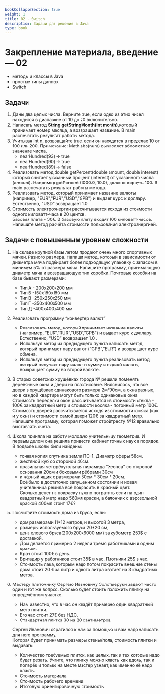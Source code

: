 ```yaml
---
bookCollapseSection: true
weight: 1
title: 02 - Switch 
description: Задачи для решения в Java
type: book 
---
```

# Закрепление материала, введение — 02

- методы и классы в Java
- простые типы данных
- Switch

## Задачи

1. Даны два целых числа. Верните true, если одно из этих чисел находится в диапазоне от 10 до 20 включительно.
3. Написать метод __String getStringMonth(int month)__,который принимает номер месяца, а возвращает название. В main распечатать результат работы метода.
4. Учитывая int n, возвращайте true, если он находится в пределах 10 от 100 или 200. Примечание: Math.abs(num) вычисляет абсолютное значение числа.
      - nearHundred(93) → true
      - nearHundred(90) → true
      - nearHundred(89) → false
5. Реализовать метод double getPercent(double amount, double interest) который считает указанный процент (interest) от указанного числа (amount). Например getPercent (1000.0, 10.0), должно вернуть 100. В main распечатать результат работы метода.
6. Реализовать метод, который принимает название валюты (например, "EUR","RUR","USD","GPB") и выдает курс к доллару. Естественно, "USD" возвращает 1.0
7. Стоимость электроэнергии рассчитывается исходя из стоимости одного киловатт-часа в 20 центов.  
Базовая плата - 30€. В базовую плату входят 100 киловатт-часов. Напишите метод расчёта стоимости пользования электроэнергией.
   
## Задачи с повышенным уровнем сложности

1. На складе крупной базы летом продают очень много спортивных мячей. Разного размера.
    Напиши метод, который в зависимости от диаметра мяча подбирает более подходящую упаковку с запасом в минимум 5% от размера мяча. Напишите программу, принимающую диаметр мяча и возвращающую тип коробки.  Почтовые коробки на базе бывают размерами:
    - Тип А - 200x200x200 мм
    - Тип Б -150x150x150 мм
    - Тип В -250x250x250 мм
    - Тип Г -350x400x500 мм
    - Тип Д -400x400x400 мм  
2. Реализовать программу “конвертер валют”
    - Реализовать метод, который принимает название валюты (например, “EUR”,”RUR”,”USD”,”GPB”) и выдает курс к доллару. Естественно, “USD” возвращает 1.0 .
    - Используя метод из предыдущего пункта написать метод, который принимает пару валют (“GPB”,”EUR”) и возвращает курс обмена.
    - Используя метод из предыдущего пункта реализовать метод который получает пару валют и сумму в первой валюте, возвращает сумму во второй валюте.
3. В старых советских хрущёвках города № решили поменять деревянные окна и двери на пластиковые. Выяснилось, что все двери в хрущёвках одинакового размера 2м*90см, а окна разные, но в каждой квартире могут быть только одинаковые окна. Стоимость переделки окон рассчитывается из стоимости стекла - 100€ за квадратный метр и стоимости косяка - погонный метр 100€. Стоимость дверей рассчитывается исходя из стоимости косяка (как и у окна) и стоимости самой двери 120€ за квадратный метр.
   Напишите программу, которая поможет стройтресту №12 правильно выставлять счета.
4. Школа приняла на работу молодую учительницу геометрии. И первым делом она решила привести кабинет точных наук в порядок. В подвале школы были найдены:  
    - точная копия спутника земли ПС-1. Диаметр сферы 58см.
    - жестяной куб со стороной 40см.
    - правильная четырёхугольная пирамида "Хеопса" со стороной основания 20см и боковыми рёбрами 30см
    - и чёрный ящик с размерами 80см * 30см * 20см.  
Всё было в достаточно запущенном состоянии и новая учительница решила всё покрасить в красный цвет.  
Сколько денег на покраску нужно потратить если на один квадратный метр надо 560мл краски, а балончик с аэрозольной краской 400мл стоит 17€? 
5. Посчитайте стоимость дома из бруса, если:
    - дом размерами 11*12 метров, и высотой 3 метра,
    - размеры используемого бруса 20*20 см,
    - цена елового бруса(200х200х6000 мм) за кубометр 250$ с доставкой.
    - Дом делается примерно 2 недели тремя работниками и одним краном.
    - Кран стоит 100€ в день.
    - Бригадир у работников стоит 35$ в час. Плотники 25$ в час. 
    - Стоимость лака, которым надо потом покрасить внешние стены дома стоит 20 € за литр и одного литра хватает на 3 квадратных метра. 
6. Мастеру плиточнику Сергею Ивановичу Золотыеруки задают часто один и тот же вопрос. Сколько будет стоить положить плитку на определённом участке.  
    - Нам известно, что в час он кладёт примерно один квадратный метр плитки. 
    - Его час стоит 27€ без НДС.
    - Стандартная плитка 30 на 20 сантиметров. 
     
    Сергей Иванович обратился к нам за помощью и вам надо написать для него программу.  
    Которая будет принимать размеры стены/пола, стоимость плитки и выдавать:  
   - Количество требуемых плиток, как целых, так и тех которые надо будет резать. Учтите, что плитку можно класть как вдоль, так и поперёк и только на месте мастер узнает, как именно её надо класть. 
   - Стоимость материала
   - Стоимость рабочего времени
   - Итоговую ориентировочную стоимость 
